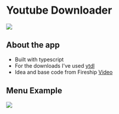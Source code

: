 # Youtube Downloader

<img src="https://wallpaper.dog/large/10908507.jpg">

## About the app

- Built with typescript
- For the downloads I've used [ytdl](https://github.com/fent/node-ytdl-core)
- Idea and base code from Fireship [Video](https://www.youtube.com/watch?v=_oHByo8tiEY)

## Menu Example

<img src="https://cdn.discordapp.com/attachments/610338409671557121/1007836062820864132/unknown.png">
